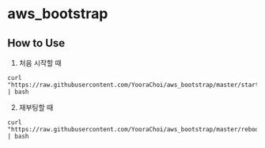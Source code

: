 # aws_bootstrap
## How to Use

1. 처음 시작할 때

```
curl "https://raw.githubusercontent.com/YooraChoi/aws_bootstrap/master/start.sh" | bash 
```

2. 재부팅할 때

```
curl "https://raw.githubusercontent.com/YooraChoi/aws_bootstrap/master/reboot.sh" | bash 
```
